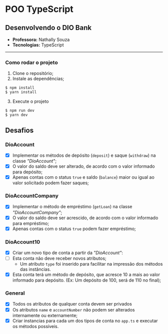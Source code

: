 
# POO TypeScript
## Desenvolvendo o DIO Bank
* **Professora:** Nathally Souza
* **Tecnologias:** TypeScript
___
### Como rodar o projeto
1. Clone o repositório;
2. Instale as dependências;
```
$ npm install
$ yarn install
```
3. Execute o projeto
```
$ npm run dev
$ yarn dev
```

## Desafios

### DioAccount
- [x] Implementar os métodos de depósito (`deposit`) e saque (`withdraw`) na classe *"DioAccount"*;
- [x] O valor do saldo deve ser alterado, de acordo com o valor informado para depósito;
- [x] Apenas contas com o status `true` e saldo (`balance`) maior ou igual ao valor solicitado podem fazer saques;

### DioAccountCompany
- [x] Implementar o método de empréstimo (`getLoan`) na classe *"DioAccountCompany"*;
- [x] O valor do saldo deve ser acrescido, de acordo com o valor informado para empréstimo;
- [x] Apenas contas com o status `true` podem fazer empréstimo;

### DioAccount10
- [X] Criar um novo tipo de conta a partir da *"DioAccount"*:
- [ ] Esta conta não deve receber novos atributos;
	- Um atributo `type` foi inserido para facilitar na impressão dos métodos das instâncias.
- [x] Esta conta terá um método de depósito, que acresce 10 a mais ao valor informado para depósito. (Ex: Um depósito de 100, será de 110 no final);

### General
- [x] Todos os atributos de qualquer conta devem ser privados
- [x] Os atributos `name` e `accountNumber` não podem ser alterados internamente ou externamente;
- [x] Criar instancias para cada um dos tipos de conta no `app.ts` e executar os métodos possíveis.
